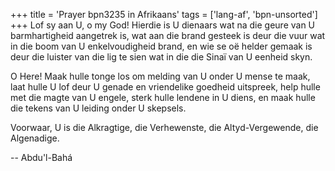 +++
title = 'Prayer bpn3235 in Afrikaans'
tags = ['lang-af', 'bpn-unsorted']
+++
Lof sy aan U, o my God! Hierdie is U dienaars wat na die geure van U barmhartigheid aangetrek is, wat aan die brand gesteek is deur die vuur wat in die boom van U enkelvoudigheid brand, en wie se oë helder gemaak is deur die luister van die lig te sien wat in die die Sinaï van U eenheid skyn.

O Here! Maak hulle tonge los om melding van U onder U mense te maak, laat hulle U lof deur U genade en vriendelike goedheid uitspreek, help hulle met die magte van U engele, sterk hulle lendene in U diens, en maak hulle die tekens van U leiding onder U skepsels.

Voorwaar, U is die Alkragtige, die Verhewenste, die Altyd-Vergewende, die Algenadige.

-- Abdu'l-Bahá
